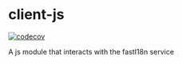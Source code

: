 # client-js

[![codecov](https://codecov.io/gh/fasti18n/client-js/graph/badge.svg?token=KPGFHMZ7SW)](https://codecov.io/gh/fasti18n/client-js)


A js module that interacts with the fastI18n service
